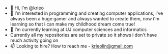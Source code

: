 - 👋 Hi, I’m @krieo
- 👀 I’m interested in programming and creating computer applications, i've always been a huge gamer and always wanted to create them, now i'm learning so that i can make my childhood dream come true!
- 🌱 I’m currently learning at UJ computer sciences and informatics
- Currently all my repositories are set to private so it shows i don't have much activity going on
- 📫 Looking to hire? How to reach me - krieolin@gmail.com

<!---
krieo/krieo is a ✨ special ✨ repository because its `README.md` (this file) appears on your GitHub profile.
You can click the Preview link to take a look at your changes.
--->
